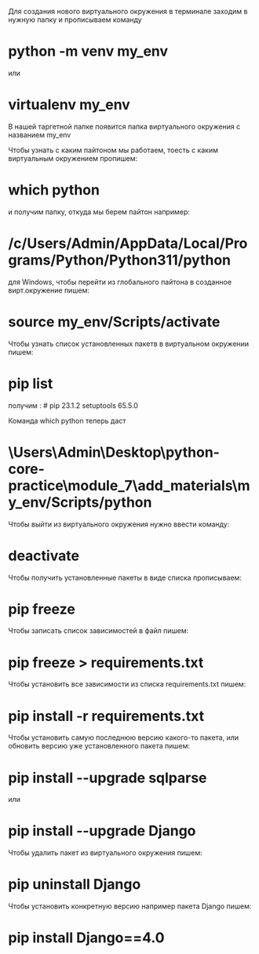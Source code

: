Для создания нового виртуального окружения
в терминале заходим  в нужную папку и прописываем команду
# python -m venv my_env
или
# virtualenv my_env

В нашей таргетной папке появится папка виртуального окружения с названием my_env

Чтобы узнать с каким пайтоном мы работаем, тоесть с каким виртуальным окружением пропишем:
# which python
и получим папку, откуда мы берем пайтон например:
# /c/Users/Admin/AppData/Local/Programs/Python/Python311/python

для Windows, чтобы перейти из глобального пайтона в созданное вирт.окружение пишем:
# source my_env/Scripts/activate

Чтобы узнать список установленных пакетв в виртуальном окружении пишем:
# pip list
получим : # pip  23.1.2    setuptools  65.5.0

Команда which python теперь даст
# \Users\Admin\Desktop\python-core-practice\module_7\add_materials\my_env/Scripts/python

Чтобы выйти из виртуального окружения нужно ввести команду:
# deactivate

Чтобы получить установленные пакеты в виде списка прописываем:
# pip freeze

Чтобы записать список зависимостей в файл пишем:
# pip freeze > requirements.txt

Чтобы установить все зависимости из списка requirements.txt пишем:
# pip install -r requirements.txt

Чтобы установить самую последнюю версию какого-то пакета, или обновить версию уже установленного пакета пишем:
# pip install --upgrade sqlparse
или
# pip install --upgrade Django

Чтобы удалить пакет из виртуального окружения пишем:
# pip uninstall Django

Чтобы установить конкретную версию  например пакета Django пишем:
# pip install Django==4.0
